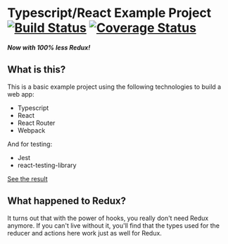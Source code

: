 # Typescript/React Example Project [![Build Status](https://travis-ci.org/drewschrauf/typescript-react-redux.svg?branch=master)](https://travis-ci.org/drewschrauf/typescript-react-redux) [![Coverage Status](https://coveralls.io/repos/github/drewschrauf/typescript-react-redux/badge.svg?branch=master)](https://coveralls.io/github/drewschrauf/typescript-react-redux?branch=master)

_**Now with 100% less Redux!**_

## What is this?

This is a basic example project using the following technologies to build a web app:

- Typescript
- React
- React Router
- Webpack

And for testing:

- Jest
- react-testing-library

[See the result](https://awesome-bose-57ba94.netlify.com)

## What happened to Redux?

It turns out that with the power of hooks, you really don't need Redux anymore. If you can't live without it, you'll find that the types used for the reducer and actions here work just as well for Redux.
